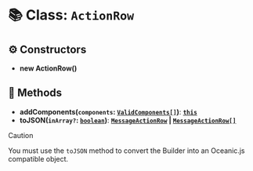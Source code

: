 # 📚 Class: `ActionRow`

## ⚙️ Constructors

- **new ActionRow()**

## 🔧 Methods

- **addComponents(`components`: [`ValidComponents[]`][ValidComponentsURL])**: **[`this`][ThisURL]**
- **toJSON(`inArray?`: [`boolean`][BooleanURL])**: **[`MessageActionRow`][MessageActionRowURL] | [`MessageActionRow[]`][MessageActionRowURL]**

> [!CAUTION]
> You must use the `toJSON` method to convert the Builder into an Oceanic.js compatible object.

[BooleanURL]: https://developer.mozilla.org/en-US/docs/Web/JavaScript/Reference/Global_Objects/Boolean
[MessageActionRowURL]: https://docs.oceanic.ws/dev/interfaces/Types_Channels.MessageActionRow.html
[ThisURL]: https://developer.mozilla.org/en-US/docs/Web/JavaScript/Reference/Operators/this
[ValidComponentsURL]: https://github.com/FancyStudioTeam/OceanicBuilders/blob/main/src/types.ts#L32
